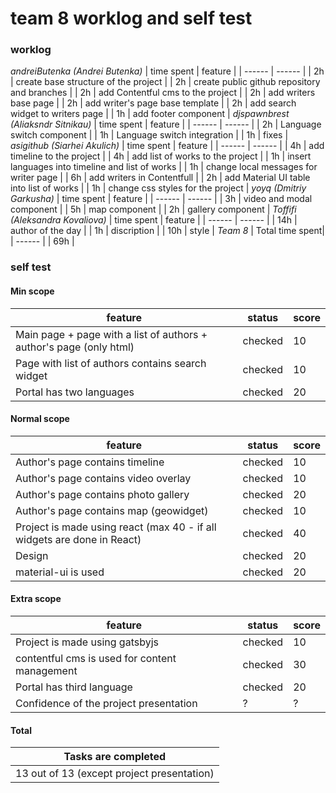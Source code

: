 # team 8 worklog and self test

### worklog
*andreiButenka (Andrei Butenka)*
| time spent | feature |
| ------ | ------ |
| 2h | create base structure of the project  |
| 2h | create public github repository and branches  |
| 2h | add Contentful cms to the project |
| 2h | add writers base page |
| 2h | add writer's page base template |
| 2h | add search widget to writers page |
| 1h | add footer component |
*djspawnbrest (Aliaksndr Sitnikau)*
| time spent | feature |
| ------ | ------ |
| 2h | Language switch component  |
| 1h | Language switch integration  |
| 1h | fixes |
*asigithub (Siarhei Akulich)*
| time spent | feature |
| ------ | ------ |
| 4h | add timeline to the project  |
| 4h | add list of works to the project  |
| 1h | insert languages into timeline and list of works |
| 1h | change local messages for writer page |
| 6h | add writers in Contentfull |
| 2h | add Material UI table into list of works |
| 1h | change css styles for the project |
*yoyq (Dmitriy Garkusha)*
| time spent | feature |
| ------ | ------ |
| 3h | video and modal component  |
| 5h | map component  |
| 2h | gallery component |
*Toffifi (Aleksandra Kovaliova)*
| time spent | feature |
| ------ | ------ |
| 14h | author of the day  |
| 1h | discription  |
| 10h | style |
*Team 8*
| Total time spent|  
| ------ | 
| 69h |   

### self test

#### Min scope
| feature | status | score |
| ------ | ------ | ------ |
| Main page + page with a list of authors + author's page (only html) | checked  | 10 |
| Page with list of authors contains search widget | checked  | 10 |
| Portal has two languages | checked | 20 |

#### Normal scope
| feature | status | score |
| ------ | ------ | ------ |
| Author's page contains timeline | checked  | 10 |
| Author's page contains video overlay | checked  | 10 |
| Author's page contains photo gallery | checked | 20 |
| Author's page contains map (geowidget) | checked  | 10 |
| Project is made using react (max 40 - if all widgets are done in React) | checked  | 40 |
| Design | checked | 20 |
| material-ui is used | checked | 20 |
#### Extra scope
| feature | status | score |
| ------ | ------ | ------ |
| Project is made using gatsbyjs | checked  | 10 |
| contentful cms is used for content management | checked  | 30 |
| Portal has third language | checked | 20 |
| Confidence of the project presentation | ?  | ? |
#### Total
| Tasks are completed | 
| ------ |
| 13 out of 13 (except project presentation) |




